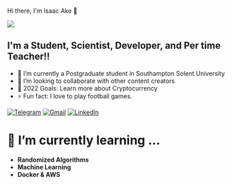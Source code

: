  Hi there, I'm Isaac Ake   👋 

![](../../Downloads/think-smart.gif)
## I'm a Student, Scientist, Developer, and  Per time Teacher!!


- 🌱 I’m currently a Postgraduate student in  Southampton Solent University  
- 👯 I’m looking to collaborate with other content creators
- 🥅 2022 Goals: Learn more about Cryptocurrency
- ⚡ Fun fact: I love to play football games.

[![Telegram](https://img.shields.io/badge/-TELEGRAM-2CA5E0?style=for-the-badge&logo=telegram&logoColor=white)](https://t.me/isaacake)
[![Gmail](https://img.shields.io/badge/-GMAIL-D14836?style=for-the-badge&logo=gmail&logoColor=white)](mailto:akeisaac18@gmail.com)
[![LinkedIn](https://img.shields.io/badge/-LINKEDIN-0077B5?style=for-the-badge&logo=linkedin&logoColor=white)](https://www.linkedin.com/in/ake-isaac-4845aa136/)



# 🌱 I’m currently learning ...
- **Randomized Algorithms**
- **Machine Learning**
- **Docker & AWS**
<br/>
  <br/>


